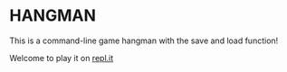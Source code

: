 # HANGMAN

This is a command-line game hangman with the save and load function!

Welcome to play it on [repl.it](https://replit.com/@PPKan/hangman#README.md)
